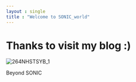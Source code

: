 ```yaml
---
layout : single
title : "Welcome to SONIC_world"
---
```


# Thanks to visit my blog :)

![264NHSTSYB_1](../../../bysonic97-github-blog/bysonic97.github.io/images/2023-06-28-first/264NHSTSYB_1.jpeg)

Beyond SONIC
